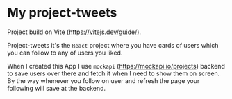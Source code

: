 # My project-tweets

Project build on Vite (https://vitejs.dev/guide/).

Project-tweets it's the `React` project where you have cards of users which you
can follow to any of users you liked.

When I created this App I use `mockapi` (https://mockapi.io/projects) backend to
save users over there and fetch it when I need to show them on screen. By the
way whenever you follow on user and refresh the page your following will save at
the backend.
